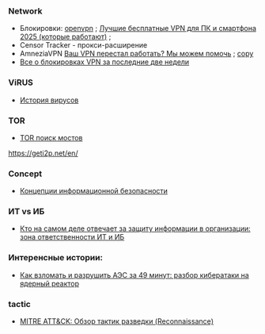
### Network
- Блокировки: [openvpn](https://www.pvsm.ru/cat/openvpn) ; [Лучшие бесплатные VPN для ПК и смартфона 2025 (которые работают)](https://www.pvsm.ru/openvpn/410582) ;
- Censor Tracker - прокси-расширение
- AmneziaVPN [Ваш VPN перестал работать? Мы можем помочь](https://habr.com/ru/companies/amnezia/news/901110/) ; [copy](https://dimonvideo.ru/usernews/401234)
- [Все о блокировках VPN за последние две недели](https://habr.com/ru/companies/amnezia/articles/928378/)
### ViRUS
- [История вирусов](https://habr.com/ru/companies/timeweb/articles/894768/)
### TOR
- [TOR поиск мостов](https://t.me/GetBridgesBot)

https://geti2p.net/en/

### Concept
- [Концепции информационной безопасности](https://habr.com/ru/articles/943798/)

### ИТ vs ИБ
- [Кто на самом деле отвечает за защиту информации в организации: зона ответственности ИТ и ИБ](https://habr.com/ru/articles/946122/)

### Интеренсные истории:
- [Как взломать и разрушить АЭС за 49 минут: разбор кибератаки на ядерный реактор](https://habr.com/ru/companies/bastion/articles/945402/)

### tactic
- [MITRE ATT&CK: Обзор тактик разведки (Reconnaissance)](https://habr.com/ru/articles/954656/)
